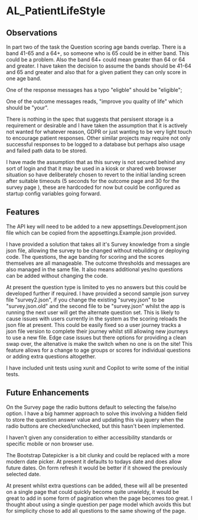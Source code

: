 # AL_PatientLifeStyle

## Observations

In part two of the task the Question scoring age bands overlap.  There is a band 41-65 and a 64+, so someone who is 65 could be in either band.  This could be a problem.  Also the band 64+ could mean greater than 64 or 64 and greater.  I have taken the decision to assume the bands should be 41-64 and 65 and greater and also that for a given patient they can only score in one age band.

One of the response messages has a typo "eligble" should be "eligible";

One of the outcome messages reads, "improve you quality of life" which should be "your".

There is nothing in the spec that suggests that persisent storage is a requirement or desirable and I have taken the assumption that it is actively not wanted for whatever reason, GDPR or just wanting to be very light touch to encourage patient responses.  Other similar projects may require not only successful responses to be logged to a database but perhaps also usage and failed path data to be stored.

I have made the assumption that as this survey is not secured behind any sort of login and that it may be used in a kiosk or shared web browser situation so have deliberately chosen to revert to the initial landing screen after suitable timeouts (5 seconds for the outcome page and 30 for the survey page ), these are hardcoded for now but could be configured as startup config variables going forward.

## Features

The API key will need to be added to a new appsettings.Development.json file which can be copied from the appsettings.Example.json provided.

I have provided a solution that takes all it's Survey knowledge from a single json file, allowing the survey to be changed without rebuilding or deploying code.  The questions, the age banding for scoring and the scores themselves are all manageable.  The outcome thresholds and messages are also managed in the same file.  It also means additional yes/no questions can be added without changing the code.  

At present the question type is limited to yes no answers but this could be developed further if required.  I have provided a second sample json survey file "survey2.json", if you change the existing "survey.json" to be "survey.json.old" and the second file to be "survey.json" whilst the app is running the next user will get the alternate question set.  This is likely to cause issues with users currently in the system as the scoring reloads the json file at present.  This could be easily fixed so a user journey tracks a json file version to complete their journey whilst still allowing new journeys to use a new file.  Edge case issues but there options for providing a clean swap over, the altenative is make the switch when no one is on the site! This feature allows for a change to age groups or scores for individual questions or adding extra questions altogether.

I have included unit tests using xunit and Copilot to write some of the initial tests.

## Future Enhancements

On the Survey page the radio buttons default to selecting the false/no option.  I have a big hammer approach to solve this involving a hidden field to store the question answer value and updating this via jquery when the radio buttons are checked/unchecked, but this hasn't been implemented.

I haven't given any consideration to either accessibility standards or specific mobile or non browser use.

The Bootstrap Datepicker is a bit clunky and could be replaced with a more modern date picker.  At present it defaults to todays date and does allow future dates.  On form refresh it would be better if it showed the previously selected date.

At present whilst extra questions can be added, these will all be presented on a single page that could quickly become quite unwieldy, it would be great to add in some form of pagination when the page becomes too great.  I thought about using a single question per page model which avoids this but for simplicity chose to add all questions to the same showing of the page. 

